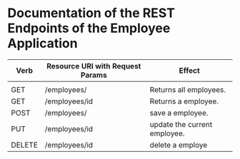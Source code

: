 # Documentation of the REST Endpoints of the Employee Application

| Verb                                                                       | Resource URI with Request Params | Effect                       |
|----------------------------------------------------------------------------|----------------------------------|------------------------------|
|                                                                            |                                  |                              |
| GET                                                                        | /employees/                      | Returns all employees.       |
| GET                                                                        | /employees/id                    | Returns a employee.          |
| POST                                                                       | /employees/                      | save a employee.             |
| PUT                                                                        | /employees/id                    | update the current employee. |
| DELETE                                                                     | /employees/id                    | delete a employe             |